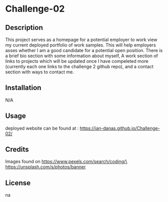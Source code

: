 # Challenge-02
## Description

This project serves as a homepage for a potential employer to work view my current deployed portfolio of work samples. This will help employers asses whether I am a good candidate for a potential open position. There is a brief bio section with some information about myself, A work section of links to projects which will be updated once I have compeleted more (currently each one links to the challenge 2 github repo), and a contact section with ways to contact me. 
## Installation
N/A

## Usage
deployed website can be found at : https://ian-danas.github.io/Challenge-02/


## Credits
Images found on https://www.pexels.com/search/coding/\ https://unsplash.com/s/photos/banner

## License
na
